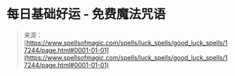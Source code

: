<!--yml

category: 未分类

date: 2024-06-12 18:58:12

-->

# 每日基础好运 - 免费魔法咒语

> 来源：[https://www.spellsofmagic.com/spells/luck_spells/good_luck_spells/17244/page.html#0001-01-01](https://www.spellsofmagic.com/spells/luck_spells/good_luck_spells/17244/page.html#0001-01-01)
